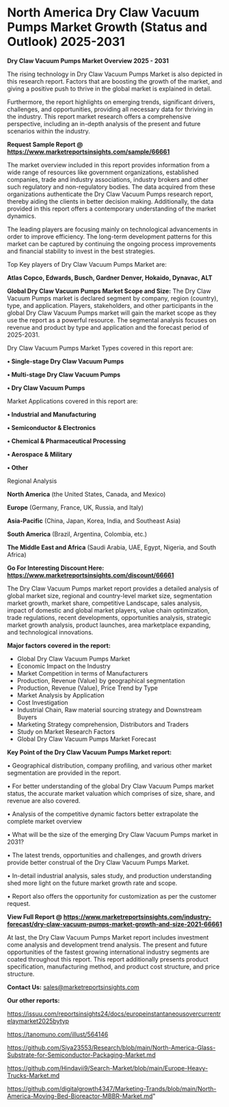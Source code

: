 # North America Dry Claw Vacuum Pumps Market Growth (Status and Outlook) 2025-2031

<Strong> Dry Claw Vacuum Pumps Market Overview 2025 - 2031</strong>

The rising technology in Dry Claw Vacuum Pumps Market is also depicted in this research report. Factors that are boosting the growth of the market, and giving a positive push to thrive in the global market is explained in detail.

Furthermore, the report highlights on emerging trends, significant drivers, challenges, and opportunities, providing all necessary data for thriving in the industry. This report market research offers a comprehensive perspective, including an in-depth analysis of the present and future scenarios within the industry.

<strong>Request Sample Report @ <a href=https://www.marketreportsinsights.com/sample/66661>https://www.marketreportsinsights.com/sample/66661</a></strong>

The market overview included in this report provides information from a wide range of resources like government organizations, established companies, trade and industry associations, industry brokers and other such regulatory and non-regulatory bodies. The data acquired from these organizations authenticate the Dry Claw Vacuum Pumps research report, thereby aiding the clients in better decision making. Additionally, the data provided in this report offers a contemporary understanding of the market dynamics.

The leading players are focusing mainly on technological advancements in order to improve efficiency. The long-term development patterns for this market can be captured by continuing the ongoing process improvements and financial stability to invest in the best strategies.

Top Key players of Dry Claw Vacuum Pumps Market are:

<strong>Atlas Copco, Edwards, Busch, Gardner Denver, Hokaido, Dynavac, ALT</strong>

<strong><b>Global Dry Claw Vacuum Pumps Market Scope and Size:</b></strong>
The Dry Claw Vacuum Pumps market is declared segment by company, region (country), type, and application. Players, stakeholders, and other participants in the global Dry Claw Vacuum Pumps market will gain the market scope as they use the report as a powerful resource. The segmental analysis focuses on revenue and product by type and application and the forecast period of 2025-2031.

Dry Claw Vacuum Pumps Market Types covered in this report are:

<strong>• Single-stage Dry Claw Vacuum Pumps

• Multi-stage Dry Claw Vacuum Pumps

• Dry Claw Vacuum Pumps</strong>

Market Applications covered in this report are:

<strong>• Industrial and Manufacturing

• Semiconductor & Electronics

• Chemical & Pharmaceutical Processing

• Aerospace & Military

• Other</strong> 

Regional Analysis

<strong>North America</strong> (the United States, Canada, and Mexico)

<strong>Europe</strong> (Germany, France, UK, Russia, and Italy)

<strong>Asia-Pacific</strong> (China, Japan, Korea, India, and Southeast Asia)

<strong>South America</strong> (Brazil, Argentina, Colombia, etc.)

<strong>The Middle East and Africa</strong> (Saudi Arabia, UAE, Egypt, Nigeria, and South Africa)

<strong>Go For Interesting Discount Here: <a href=https://www.marketreportsinsights.com/discount/66661>https://www.marketreportsinsights.com/discount/66661</a></strong>

The Dry Claw Vacuum Pumps market report provides a detailed analysis of global market size, regional and country-level market size, segmentation market growth, market share, competitive Landscape, sales analysis, impact of domestic and global market players, value chain optimization, trade regulations, recent developments, opportunities analysis, strategic market growth analysis, product launches, area marketplace expanding, and technological innovations.

<strong><b>Major factors covered in the report:</b></strong>
<ul>
  <li>Global Dry Claw Vacuum Pumps Market </li>
  <li>Economic Impact on the Industry</li>
  <li>Market Competition in terms of Manufacturers</li>
  <li>Production, Revenue (Value) by geographical segmentation</li>
  <li>Production, Revenue (Value), Price Trend by Type</li>
  <li>Market Analysis by Application</li>
  <li>Cost Investigation</li>
  <li>Industrial Chain, Raw material sourcing strategy and Downstream Buyers</li>
  <li>Marketing Strategy comprehension, Distributors and Traders</li>
  <li>Study on Market Research Factors</li>
  <li>Global Dry Claw Vacuum Pumps Market Forecast</li>
</ul>

<strong><b>Key Point of the Dry Claw Vacuum Pumps Market report:</b></strong>

• Geographical distribution, company profiling, and various other market segmentation are provided in the report.

• For better understanding of the global Dry Claw Vacuum Pumps market status, the accurate market valuation which comprises of size, share, and revenue are also covered.

• Analysis of the competitive dynamic factors better extrapolate the complete market overview

• What will be the size of the emerging Dry Claw Vacuum Pumps market in 2031?

• The latest trends, opportunities and challenges, and growth drivers provide better construal of the Dry Claw Vacuum Pumps Market.

• In-detail industrial analysis, sales study, and production understanding shed more light on the future market growth rate and scope.

• Report also offers the opportunity for customization as per the customer request.

<strong><b>View Full Report @ <a href=https://www.marketreportsinsights.com/industry-forecast/dry-claw-vacuum-pumps-market-growth-and-size-2021-66661>https://www.marketreportsinsights.com/industry-forecast/dry-claw-vacuum-pumps-market-growth-and-size-2021-66661</a></b></strong>


At last, the Dry Claw Vacuum Pumps Market report includes investment come analysis and development trend analysis. The present and future opportunities of the fastest growing international industry segments are coated throughout this report. This report additionally presents product specification, manufacturing method, and product cost structure, and price structure.

<strong>Contact Us:</strong>
sales@marketreportsinsights.com

<strong>Our other reports:</strong>

<a href=https://issuu.com/reportsinsights24/docs/europeinstantaneousovercurrentrelaymarket2025bytyp>https://issuu.com/reportsinsights24/docs/europeinstantaneousovercurrentrelaymarket2025bytyp</a>

<a href=https://tanomuno.com/illust/564146>https://tanomuno.com/illust/564146</a>

<a href=https://github.com/Siya23553/Research/blob/main/North-America-Glass-Substrate-for-Semiconductor-Packaging-Market.md>https://github.com/Siya23553/Research/blob/main/North-America-Glass-Substrate-for-Semiconductor-Packaging-Market.md</a>

<a href=https://github.com/Hindavii9/Search-Market/blob/main/Europe-Heavy-Trucks-Market.md>https://github.com/Hindavii9/Search-Market/blob/main/Europe-Heavy-Trucks-Market.md</a>

<a href=https://github.com/digitalgrowth4347/Marketing-Trands/blob/main/North-America-Moving-Bed-Bioreactor-MBBR-Market.md>https://github.com/digitalgrowth4347/Marketing-Trands/blob/main/North-America-Moving-Bed-Bioreactor-MBBR-Market.md</a>"
